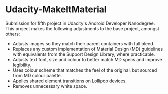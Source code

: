 # Udacity-MakeItMaterial

Submission for fifth project in Udacity's Android Developer Nanodegree. This project makes the following adjustments to the base project, amongst others:

* Adjusts images so they match their parent containers with full bleed.
* Replaces any custom implementation of Material Design (MD) guidelines with equivalents from the Support Design Library, where practicable.
* Adjusts text font, size and colour to better match MD specs and improve legibility.
* Uses colour scheme that matches the feel of the original, but sourced from MD colour palette.
* Applies shared element transitions on Lollipop devices.
* Removes unnecessary white space.
